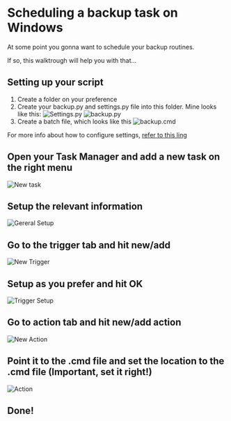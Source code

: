 # Scheduling a backup task on Windows

At some point you gonna want to schedule your backup routines.

If so, this walktrough will help you with that...

## Setting up your script

1. Create a folder on your preference
2. Create your backup.py and settings.py file into this folder. Mine looks like this:
![Settings.py](settings.PNG)
![backup.py](backup.PNG)
3. Create a batch file, which looks like this
![backup.cmd](script.PNG) 

For more info about how to configure settings, [refer to this ling](https://github.com/FRReinert/PyBackup/blob/master/documentation/SETTINGS.md)

## Open your Task Manager and add a new task on the right menu

![New task](new_task.PNG)

## Setup the relevant information

![Gereral Setup](general_task_setup.png)

## Go to the trigger tab and hit new/add

![New Trigger](new_trigger.png)

## Setup as you prefer and hit OK

![Trigger Setup](trigger.png)

## Go to action tab and hit new/add action

![New Action](new_action.png)

## Point it to the .cmd file and set the location to the .cmd file (Important, set it right!)

![Action](action.png)

## Done!


